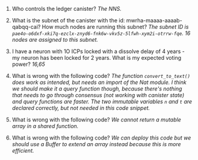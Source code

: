 1. Who controls the ledger canister?
*The NNS.*

2. What is the subnet of the canister with the id: mwrha-maaaa-aaaab-qabqq-cai? How much nodes are running this subnet?
*The subnet ID is `pae4o-o6dxf-xki7q-ezclx-znyd6-fnk6w-vkv5z-5lfwh-xym2i-otrrw-fqe`. 16 nodes are assigned to this subnet.*

3. I have a neuron with 1O ICPs locked with a dissolve delay of 4 years - my neuron has been locked for 2 years. What is my expected voting power?
*16,65*


4. What is wrong with the following code?
*The function `convert_to_text()` does work as intended, but needs an import of the Nat module. I think we should make it a query function though, because there's nothing that needs to go through consensus (not working with canister state) and query functions are faster. The two immutable variables `n` and `t` are declared correctly, but not needed in this code snippet.*


5. What is wrong with the following code?
*We cannot return a mutable array in a shared function.*


6. What is wrong with the following code?
*We can deploy this code but we should use a Buffer to extend an array instead because this is more efficient.*
